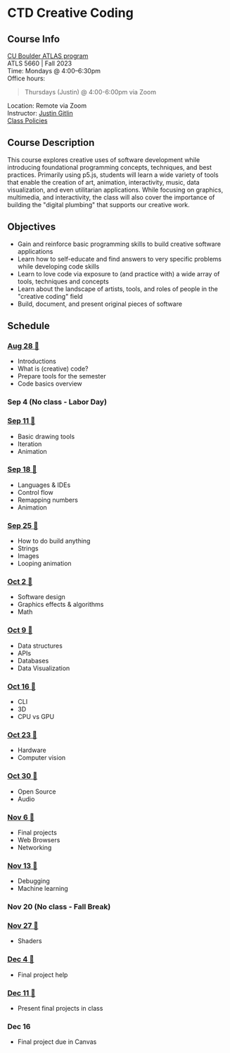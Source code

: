 # CTD Creative Coding

## Course Info

[CU Boulder ATLAS program](https://www.colorado.edu/atlas/academics/graduate/ms-technology-media-society) <br>
ATLS 5660 | Fall 2023 <br>
Time: Mondays @ 4:00–6:30pm <br>
Office hours: <br>
> Thursdays  (Justin) @ 4:00-6:00pm via Zoom<br>

Location: Remote via Zoom<br>
Instructor: [Justin Gitlin](https://cacheflowe.com) <br>
[Class Policies](./docs/policies.md)

## Course Description

This course explores creative uses of software development while introducing foundational programming concepts, techniques, and best practices. Primarily using p5.js, students will learn a wide variety of tools that enable the creation of art, animation, interactivity, music, data visualization, and even utilitarian applications. While focusing on graphics, multimedia, and interactivity, the class will also cover the importance of building the "digital plumbing" that supports our creative work.

## Objectives

* Gain and reinforce basic programming skills to build creative software applications
* Learn how to self-educate and find answers to very specific problems while developing code skills
* Learn to love code via exposure to (and practice with) a wide array of tools, techniques and concepts
* Learn about the landscape of artists, tools, and roles of people in the "creative coding" field
* Build, document, and present original pieces of software

## Schedule

### [Aug 28 🔗](./classes/class-01.md)

* Introductions
* What is (creative) code?
* Prepare tools for the semester
* Code basics overview

### Sep 4 (No class - Labor Day)

### [Sep 11 🔗](./classes/class-02.md)

* Basic drawing tools
* Iteration
* Animation

### [Sep 18 🔗](./classes/class-03.md)

* Languages & IDEs
* Control flow
* Remapping numbers
* Animation

### [Sep 25 🔗](./classes/class-04.md)

* How to do build anything
* Strings
* Images
* Looping animation

### [Oct 2 🔗](./classes/class-05.md)

* Software design
* Graphics effects & algorithms
* Math

### [Oct 9 🔗](./classes/class-06.md)

* Data structures
* APIs
* Databases
* Data Visualization

### [Oct 16 🔗](./classes/class-07.md)

* CLI
* 3D
* CPU vs GPU

### [Oct 23 🔗](./classes/class-08.md)

* Hardware
* Computer vision

### [Oct 30 🔗](./classes/class-09.md)

* Open Source
* Audio

### [Nov 6 🔗](./classes/class-10.md)

* Final projects
* Web Browsers
* Networking

### [Nov 13 🔗](./classes/class-11.md)

* Debugging
* Machine learning

### Nov 20 (No class - Fall Break)

### [Nov 27 🔗](./classes/class-12.md)

* Shaders

### [Dec 4 🔗](./classes/class-13.md)

* Final project help

### [Dec 11 🔗](./classes/class-14.md)

* Present final projects in class

### Dec 16

* Final project due in Canvas
